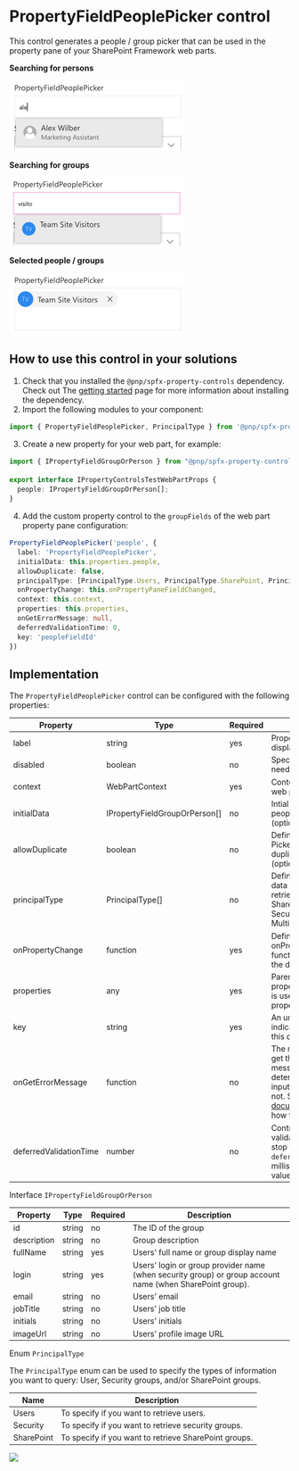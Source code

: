 # PropertyFieldPeoplePicker control

This control generates a people / group picker that can be used in the property pane of your SharePoint Framework web parts.

**Searching for persons**

![Person picker](../assets/peoplepicker-person.png)

**Searching for groups**

![Group picker](../assets/peoplepicker-group.png)

**Selected people / groups**

![Group picker](../assets/peoplepicker-selected.png)

## How to use this control in your solutions

1. Check that you installed the `@pnp/spfx-property-controls` dependency. Check out The [getting started](./Getting-started) page for more information about installing the dependency.
2. Import the following modules to your component:

```TypeScript
import { PropertyFieldPeoplePicker, PrincipalType } from '@pnp/spfx-property-controls/lib/PropertyFieldPeoplePicker';
```

3. Create a new property for your web part, for example:

```TypeScript
import { IPropertyFieldGroupOrPerson } from "@pnp/spfx-property-controls/lib/PropertyFieldPeoplePicker";

export interface IPropertyControlsTestWebPartProps {
  people: IPropertyFieldGroupOrPerson[];
}
```

4. Add the custom property control to the `groupFields` of the web part property pane configuration:

```TypeScript
PropertyFieldPeoplePicker('people', {
  label: 'PropertyFieldPeoplePicker',
  initialData: this.properties.people,
  allowDuplicate: false,
  principalType: [PrincipalType.Users, PrincipalType.SharePoint, PrincipalType.Security],
  onPropertyChange: this.onPropertyPaneFieldChanged,
  context: this.context,
  properties: this.properties,
  onGetErrorMessage: null,
  deferredValidationTime: 0,
  key: 'peopleFieldId'
})
```

## Implementation

The `PropertyFieldPeoplePicker` control can be configured with the following properties:

| Property | Type | Required | Description |
| ---- | ---- | ---- | ---- |
| label | string | yes | Property field label displayed on top. |
| disabled | boolean | no | Specify if the control needs to be disabled. |
| context | WebPartContext | yes | Context of the current web part. |
| initialData | IPropertyFieldGroupOrPerson[] | no | Intial data to load in the people picker (optional). |
| allowDuplicate | boolean | no | Defines if the People Picker allows to select duplicated users (optional). |
| principalType | PrincipalType[] | no | Define which type of data you want to retrieve: User, SharePoint groups, Security groups. Multiple are possible. |
| onPropertyChange | function | yes | Defines a onPropertyChange function to raise when the date gets changed. |
| properties | any | yes | Parent web part properties, this object is use to update the property value.  |
| key | string | yes | An unique key that indicates the identity of this control. |
| onGetErrorMessage | function | no | The method is used to get the validation error message and determine whether the input value is valid or not. See [this documentation](https://dev.office.com/sharepoint/docs/spfx/web-parts/guidance/validate-web-part-property-values) to learn how to use it. |
| deferredValidationTime | number | no | Control will start to validate after users stop typing for `deferredValidationTime` milliseconds. Default value is 200. |

Interface `IPropertyFieldGroupOrPerson`

| Property | Type | Required | Description |
| ---- | ---- | ---- | ---- |
| id | string | no | The ID of the group |
| description | string | no | Group description |
| fullName | string | yes | Users' full name or group display name |
| login | string | yes | Users' login or group provider name (when security group) or group account name (when SharePoint group). |
| email | string | no | Users' email |
| jobTitle | string | no | Users' job title |
| initials | string | no | Users' initials |
| imageUrl | string | no | Users' profile image URL |

Enum `PrincipalType`

The `PrincipalType` enum can be used to specify the types of information you want to query: User, Security groups, and/or SharePoint groups.

| Name | Description |
| ---- | ---- |
| Users | To specify if you want to retrieve users. |
| Security | To specify if you want to retrieve security groups. |
| SharePoint | To specify if you want to retrieve SharePoint groups. |

![](https://telemetry.sharepointpnp.com/sp-dev-fx-property-controls/wiki/PropertyFieldPeoplePicker)